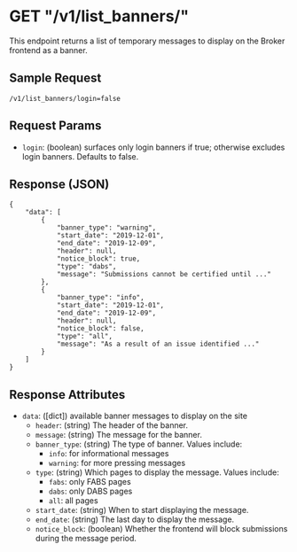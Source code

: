 # GET "/v1/list\_banners/"
This endpoint returns a list of temporary messages to display on the Broker frontend as a banner.

## Sample Request
`/v1/list_banners/login=false`

## Request Params
- `login`: (boolean) surfaces only login banners if true; otherwise excludes login banners. Defaults to false.

## Response (JSON)
```
{
    "data": [
        {
            "banner_type": "warning",
            "start_date": "2019-12-01",
            "end_date": "2019-12-09",
            "header": null,
            "notice_block": true,
            "type": "dabs",
            "message": "Submissions cannot be certified until ..."
        },
        {
            "banner_type": "info",
            "start_date": "2019-12-01",
            "end_date": "2019-12-09",
            "header": null,
            "notice_block": false,
            "type": "all",
            "message": "As a result of an issue identified ..."
        }
    ]
}
```

## Response Attributes
- `data`: ([dict]) available banner messages to display on the site
    - `header`: (string) The header of the banner.
    - `message`: (string) The message for the banner.
    - `banner_type`: (string) The type of banner. Values include:
        - `info`: for informational messages
        - `warning`: for more pressing messages
    - `type`: (string) Which pages to display the message. Values include:
        - `fabs`: only FABS pages
        - `dabs`: only DABS pages
        - `all`: all pages
    - `start_date`: (string) When to start displaying the message.
    - `end_date`: (string) The last day to display the message.
    - `notice_block`: (boolean) Whether the frontend will block submissions during the message period.
